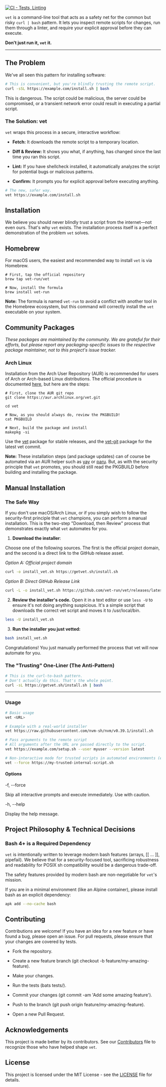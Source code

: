 [![CI - Tests, Linting](https://github.com/vet-run/vet/actions/workflows/ci.yml/badge.svg)](https://github.com/vet-run/vet/actions/workflows/ci.yml)

`vet` is a command-line tool that acts as a safety net for the common but risky `curl | bash` pattern. It lets you inspect remote scripts for changes, run them through a linter, and require your explicit approval before they can execute.

**Don't just run it, `vet` it.**

---

## The Problem

We've all seen this pattern for installing software:

```bash
# This is convenient, but you're blindly trusting the remote script.
curl -sSL https://example.com/install.sh | bash
```

This is dangerous. The script could be malicious, the server could be compromised, or a transient network error could result in executing a partial script.

### The Solution: vet

`vet` wraps this process in a secure, interactive workflow:

-   **Fetch:** It downloads the remote script to a temporary location.

-   **Diff & Review:** It shows you what, if anything, has changed since the last time you ran this script.

-   **Lint:** If you have shellcheck installed, it automatically analyzes the script for potential bugs or malicious patterns.

-   **Confirm:** It prompts you for explicit approval before executing anything.

```bash
# The new, safer way.
vet https://example.com/install.sh
```

## Installation

We believe you should never blindly trust a script from the internet—not even ours. That's why `vet` exists. The installation process itself is a perfect demonstration of the problem `vet` solves.

## Homebrew

For macOS users, the easiest and recommended way to install `vet` is via Homebrew.
```
# First, tap the official repository
brew tap vet-run/vet

# Now, install the formula
brew install vet-run
```
**Note:** The formula is named `vet-run` to avoid a conflict with another tool in the Homebrew ecosystem, but this command will correctly install the `vet` executable on your system.

## Community Packages
_These packages are maintained by the community. We are grateful for their efforts, but please report any packaging-specific issues to the respective package maintainer, not to this project's issue tracker._

### Arch Linux

Installation from the Arch User Repository (AUR) is recommended for users of Arch or Arch-based Linux distributions. The official procedure is documented [here](https://wiki.archlinux.org/title/Arch_User_Repository#Installing_and_upgrading_packages), but here are the steps:
```
# First, clone the AUR git repo
git clone https://aur.archlinux.org/vet.git

cd vet

# Now, as you should always do, review the PKGBUILD!
cat PKGBUILD

# Next, build the package and install
makepkg -si
```
Use the [vet](https://aur.archlinux.org/packages/vet) package for stable releases, and the [vet-git](https://aur.archlinux.org/packages/vet-git) package for the latest vet commit.

**Note:** These installation steps (and package updates) can of course be automated via an AUR helper such as [yay](https://github.com/Jguer/yay) or [paru](https://github.com/morganamilo/paru). But, as with the security principle that `vet` promotes, you should still read the PKGBUILD before building and installing the package.

## Manual Installation

### The Safe Way
If you don't use macOS/Arch Linux, or if you simply wish to follow the security-first principle that `vet` champions, you can perform a manual installation. This is the two-step "Download, then Review" process that demonstrates exactly what `vet` automates for you.

1. **Download the installer**:

Choose one of the following sources. The first is the official project domain, and the second is a direct link to the GitHub release asset.

*Option A: Official project domain*
```bash
curl -o install_vet.sh https://getvet.sh/install.sh
```
*Option B: Direct GitHub Release Link*
```bash
curl -L -o install_vet.sh https://github.com/vet-run/vet/releases/latest/download/install.sh
```
2. **Review the installer's code.** Open it in a text editor or use `less -U` to ensure it's not doing anything suspicious. It's a simple script that downloads the correct vet script and moves it to /usr/local/bin.
```bash
less -U install_vet.sh
```
3. **Run the installer you just vetted:**
```bash
bash install_vet.sh
```

Congratulations! You just manually performed the process that vet will now automate for you.

### The "Trusting" One-Liner (The Anti-Pattern)
```bash
# This is the curl-to-bash pattern.
# Don't actually do this. That's the whole point.
curl -sL https://getvet.sh/install.sh | bash
```
---
### Usage
```bash
# Basic usage
vet <URL>

# Example with a real-world installer
vet https://raw.githubusercontent.com/nvm-sh/nvm/v0.39.1/install.sh

# Pass arguments to the remote script
# All arguments after the URL are passed directly to the script.
vet https://example.com/setup.sh --user myuser --version latest

# Non-interactive mode for trusted scripts in automated environments (e.g., CI/CD)
vet --force https://my-trusted-internal-script.sh
```

#### Options

\-f, \--force

Skip all interactive prompts and execute immediately. Use with caution.

\-h, \--help

Display the help message.

## Project Philosophy & Technical Decisions

### Bash 4+ is a Required Dependency

`vet` is intentionally written to leverage modern bash features (arrays, \[\[ ... \]\], pipefail). We believe that for a security-focused tool, sacrificing robustness and readability for POSIX sh compatibility would be a dangerous trade-off.

The safety features provided by modern bash are non-negotiable for `vet`'s mission.

If you are in a minimal environment (like an Alpine container), please install bash as an explicit dependency:
```bash
apk add --no-cache bash
```
## Contributing

Contributions are welcome! If you have an idea for a new feature or have found a bug, please open an issue. For pull requests, please ensure that your changes are covered by tests.

-   Fork the repository.

-   Create a new feature branch (git checkout -b feature/my-amazing-feature).

-   Make your changes.

-   Run the tests (bats tests/).

-   Commit your changes (git commit -am 'Add some amazing feature').

-   Push to the branch (git push origin feature/my-amazing-feature).

-   Open a new Pull Request.

## Acknowledgements

This project is made better by its contributors. See our [Contributors](CONTRIBUTORS.md) file to recognize those who have helped shape `vet`.

## License

This project is licensed under the MIT License - see the [LICENSE](https://spdx.org/licenses/MIT.html) file for details.
